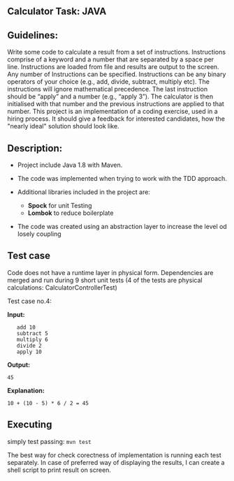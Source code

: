 ## Calculator Task: JAVA

## Guidelines:
Write some code to calculate a result from a set of instructions.
Instructions comprise of a keyword and a number that are separated by a space per
line. Instructions are loaded from file and results are output to the screen. Any number
of Instructions can be specified. Instructions can be any binary operators of your choice
(e.g., add, divide, subtract, multiply etc). The instructions will ignore mathematical
precedence. The last instruction should be “apply” and a number (e.g., “apply 3”). The
calculator is then initialised with that number and the previous instructions are applied
to that number.
This project is an implementation of a coding exercise, used in a hiring process. It should give a feedback for interested candidates, how the "nearly ideal" solution should look like.

## Description:


+ Project include Java 1.8 with Maven.

+ The code was implemented when trying to work with the TDD approach.

+ Additional libraries included in the project are:

  - **Spock** for unit Testing
  - **Lombok** to reduce boilerplate
  
+ The code was created using an abstraction layer to increase the level od losely coupling

## Test case
 Code does not have a runtime layer in physical form. 
 Dependencies are merged and run during 9 short unit tests (4 of the tests are physical calculations: CalculatorControllerTest)

Test case no.4:

 **Input:**
```
   add 10
   subtract 5
   multiply 6
   divide 2
   apply 10
```
**Output:**
```
45
```
**Explanation:**

```
10 + (10 - 5) * 6 / 2 = 45
```

## Executing

simply test passing: `mvn test`


The best way for check corectness of implementation is running each test separately.
In case of preferred way of displaying the results, I can create a shell script to print result on screen.

